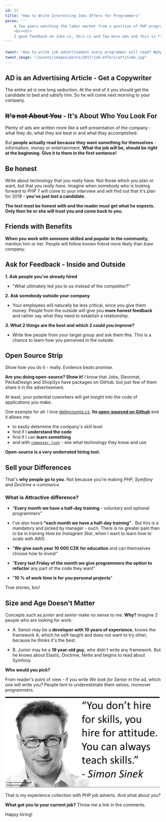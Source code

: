 ```yaml
---
id: 21
title: "How to Write Interesting Jobs Offers for Programmers"
perex: '''
    A few years watching the labor market from a position of PHP programmers from the perspective of companies. With both sides have a good relationship. I think what they need and what is bothering you. **I see that they want each other, just communication is little stuck**. 
    <br><br>
    I gave feedback on Jobs.cz, Skrz.cz and few more ads and this is **summary of tips, which I want to share with every company trying to hire programmer**.
'''

tweet: "How to write job advertisement every programmer will read? #php #job #copywriting"
tweet_image: "/assets/images/posts/2017/job-offers/attitude.jpg"
---
```



## AD is an Advertising Article - Get a Copywriter

The entire ad is one long seduction. At the end of it you should get the candidate to bed and satisfy him. So he will come next morning to your company.
 
## <strike>It's not About You</strike> - It's About Who You Look For

Plenty of ads are written more like a self-presentation of the company - what they do, what they are best in and what they accomplished. 

But **people actually read because they want something for themselves** - information, money or entertainment. **What the job will be, should be right at the beginning. Give it to them in the first sentence!**


## Be honest

Write about technology that you really have. Not those which you plan or want, but that you *really have*. Imagine when somebody who is looking forward to PHP 7 will come to your interview and will find out that it's plan for 2018 - **you've just lost a candidate**.

**The text must be honest with and the reader must get what he expects. Only then he or she will trust you and come back to you.**


## Friends with Benefits

**When you work with someone skilled and popular in the community**, mention him or her. People will follow known friend more likely than *bare company*.


## Ask for Feedback - Inside and Outside

**1. Ask people you've already hired**

- "What ultimately led you to us instead of the competitor?"

**2. Ask somebody outside your company**

- Your employees will naturally be less critical, since you give them money. People from the outside will give you **more honest feedback** and rather say what they need to establish a relationship.

**3. What 2 things are the best and which 2 could you improve?**

- Write few people from your target group and ask them this. This is a chance to learn how you perceived in the outside.

       
## Open Source Strip

Show how you do it - really. Evidence beats promise.

**Are you doing open-source? Show it!** I know that Jobs, Slevomat, PeckaDesign and ShopSys have packages on GitHub. but just few of them share it in the advertisement.

At least, your potential coworkers will get insight into the code of applications you make. 

One example for all: I love [delejcoumis.cz](http://www.delejcoumis.cz/). **Its [open-sourced on Github](https://github.com/peckadesign/DelejCoUmis.cz)** and it allows me:
 
- to easily determine the company's skill level 
- find if I **understand the code**
- find if I can **learn something**
- and with [`composer.json`](https://github.com/peckadesign/DelejCoUmis.cz/blob/master/composer.json) - see what technology they know and use
    
**Open-source is a very underrated hiring tool.**


## Sell your Differences 

That's **why people go to you**. Not because you're making *PHP, Symfony and Doctrine e-commerce*.


### What is Attractive difference?

- "**Every month we have a half-day training** - voluntary and optional programmers"

- I've also heard **"each month we have a half-day training"** . But this is a mandatory and picked by manager - ouch. There is no greater pain than to be in training *How be Instagram Star*, when I want to learn *how to scale with AWS*.

- "**We give each year 10 000 CZK for education** and can themselves choose how to invest"
- "**Every last Friday of the month we give programmers the option to refactor** any part of the code they want"
- "**10 % of work time is for you personal projects**"

True stories, bro!
      

## Size and Age Doesn't Matter

Concepts such as *junior* and *senior* make no sense to me. **Why?** Imagine 2 people who are looking for work:

- A. Senior may be a **developer with 10 years of experience**, knows the framework A, which he self-taught and does not want to try other, because he thinks it's the best.

- B. Junior may be a **19 year-old guy**, who didn't write any framework. But he knows about Elastic, Doctrine, Nette and begins to read about Symfony.

**Who would you pick?**


From reader's point of view - if you write *We look for Senior* in the ad, which one will write you? People tent to underestimate them selves, moreover programmers.

<img src="/assets/images/posts/2017/job-offers/attitude.jpg" class="img-thumbnail" alt="Attitude for skill">


<br>


That is my experience collection with PHP job adverts. And what about you?

**What got you to your current job?** Throw me a link in the comments.


Happy hiring!


